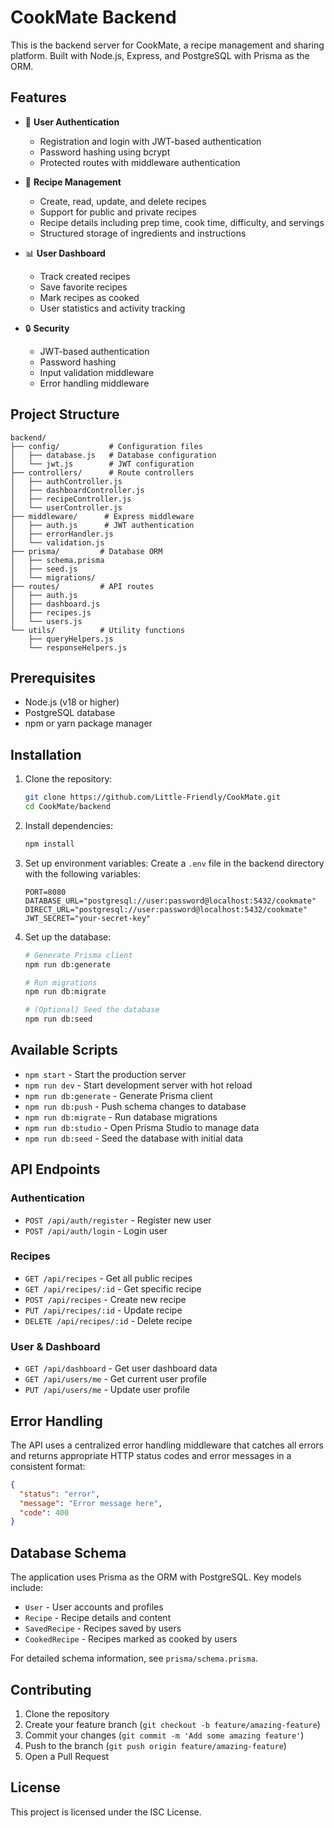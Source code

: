 # CookMate Backend

This is the backend server for CookMate, a recipe management and sharing platform. Built with Node.js, Express, and PostgreSQL with Prisma as the ORM.

## Features

- 👤 **User Authentication**

  - Registration and login with JWT-based authentication
  - Password hashing using bcrypt
  - Protected routes with middleware authentication

- 🍳 **Recipe Management**

  - Create, read, update, and delete recipes
  - Support for public and private recipes
  - Recipe details including prep time, cook time, difficulty, and servings
  - Structured storage of ingredients and instructions

- 📊 **User Dashboard**

  - Track created recipes
  - Save favorite recipes
  - Mark recipes as cooked
  - User statistics and activity tracking

- 🔒 **Security**
  - JWT-based authentication
  - Password hashing
  - Input validation middleware
  - Error handling middleware

## Project Structure

```
backend/
├── config/           # Configuration files
│   ├── database.js   # Database configuration
│   └── jwt.js        # JWT configuration
├── controllers/      # Route controllers
│   ├── authController.js
│   ├── dashboardController.js
│   ├── recipeController.js
│   └── userController.js
├── middleware/      # Express middleware
│   ├── auth.js      # JWT authentication
│   ├── errorHandler.js
│   └── validation.js
├── prisma/         # Database ORM
│   ├── schema.prisma
│   ├── seed.js
│   └── migrations/
├── routes/         # API routes
│   ├── auth.js
│   ├── dashboard.js
│   ├── recipes.js
│   └── users.js
└── utils/          # Utility functions
    ├── queryHelpers.js
    └── responseHelpers.js
```

## Prerequisites

- Node.js (v18 or higher)
- PostgreSQL database
- npm or yarn package manager

## Installation

1. Clone the repository:

   ```bash
   git clone https://github.com/Little-Friendly/CookMate.git
   cd CookMate/backend
   ```

2. Install dependencies:

   ```bash
   npm install
   ```

3. Set up environment variables:
   Create a `.env` file in the backend directory with the following variables:

   ```
   PORT=8080
   DATABASE_URL="postgresql://user:password@localhost:5432/cookmate"
   DIRECT_URL="postgresql://user:password@localhost:5432/cookmate"
   JWT_SECRET="your-secret-key"
   ```

4. Set up the database:

   ```bash
   # Generate Prisma client
   npm run db:generate

   # Run migrations
   npm run db:migrate

   # (Optional) Seed the database
   npm run db:seed
   ```

## Available Scripts

- `npm start` - Start the production server
- `npm run dev` - Start development server with hot reload
- `npm run db:generate` - Generate Prisma client
- `npm run db:push` - Push schema changes to database
- `npm run db:migrate` - Run database migrations
- `npm run db:studio` - Open Prisma Studio to manage data
- `npm run db:seed` - Seed the database with initial data

## API Endpoints

### Authentication

- `POST /api/auth/register` - Register new user
- `POST /api/auth/login` - Login user

### Recipes

- `GET /api/recipes` - Get all public recipes
- `GET /api/recipes/:id` - Get specific recipe
- `POST /api/recipes` - Create new recipe
- `PUT /api/recipes/:id` - Update recipe
- `DELETE /api/recipes/:id` - Delete recipe

### User & Dashboard

- `GET /api/dashboard` - Get user dashboard data
- `GET /api/users/me` - Get current user profile
- `PUT /api/users/me` - Update user profile

## Error Handling

The API uses a centralized error handling middleware that catches all errors and returns appropriate HTTP status codes and error messages in a consistent format:

```json
{
  "status": "error",
  "message": "Error message here",
  "code": 400
}
```

## Database Schema

The application uses Prisma as the ORM with PostgreSQL. Key models include:

- `User` - User accounts and profiles
- `Recipe` - Recipe details and content
- `SavedRecipe` - Recipes saved by users
- `CookedRecipe` - Recipes marked as cooked by users

For detailed schema information, see `prisma/schema.prisma`.

## Contributing

1. Clone the repository
2. Create your feature branch (`git checkout -b feature/amazing-feature`)
3. Commit your changes (`git commit -m 'Add some amazing feature'`)
4. Push to the branch (`git push origin feature/amazing-feature`)
5. Open a Pull Request

## License

This project is licensed under the ISC License.
